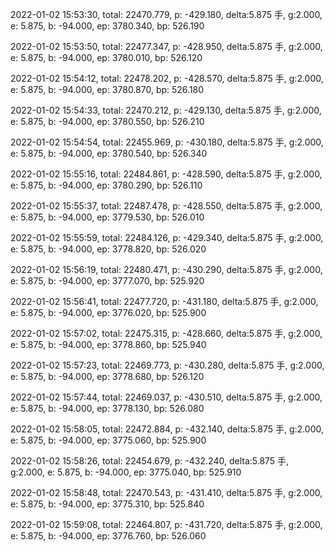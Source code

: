 2022-01-02 15:53:30, total: 22470.779, p: -429.180, delta:5.875 手, g:2.000, e: 5.875, b: -94.000, ep: 3780.340, bp: 526.190

2022-01-02 15:53:50, total: 22477.347, p: -428.950, delta:5.875 手, g:2.000, e: 5.875, b: -94.000, ep: 3780.010, bp: 526.120

2022-01-02 15:54:12, total: 22478.202, p: -428.570, delta:5.875 手, g:2.000, e: 5.875, b: -94.000, ep: 3780.870, bp: 526.180

2022-01-02 15:54:33, total: 22470.212, p: -429.130, delta:5.875 手, g:2.000, e: 5.875, b: -94.000, ep: 3780.550, bp: 526.210

2022-01-02 15:54:54, total: 22455.969, p: -430.180, delta:5.875 手, g:2.000, e: 5.875, b: -94.000, ep: 3780.540, bp: 526.340

2022-01-02 15:55:16, total: 22484.861, p: -428.590, delta:5.875 手, g:2.000, e: 5.875, b: -94.000, ep: 3780.290, bp: 526.110

2022-01-02 15:55:37, total: 22487.478, p: -428.550, delta:5.875 手, g:2.000, e: 5.875, b: -94.000, ep: 3779.530, bp: 526.010

2022-01-02 15:55:59, total: 22484.126, p: -429.340, delta:5.875 手, g:2.000, e: 5.875, b: -94.000, ep: 3778.820, bp: 526.020

2022-01-02 15:56:19, total: 22480.471, p: -430.290, delta:5.875 手, g:2.000, e: 5.875, b: -94.000, ep: 3777.070, bp: 525.920

2022-01-02 15:56:41, total: 22477.720, p: -431.180, delta:5.875 手, g:2.000, e: 5.875, b: -94.000, ep: 3776.020, bp: 525.900

2022-01-02 15:57:02, total: 22475.315, p: -428.660, delta:5.875 手, g:2.000, e: 5.875, b: -94.000, ep: 3778.860, bp: 525.940

2022-01-02 15:57:23, total: 22469.773, p: -430.280, delta:5.875 手, g:2.000, e: 5.875, b: -94.000, ep: 3778.680, bp: 526.120

2022-01-02 15:57:44, total: 22469.037, p: -430.510, delta:5.875 手, g:2.000, e: 5.875, b: -94.000, ep: 3778.130, bp: 526.080

2022-01-02 15:58:05, total: 22472.884, p: -432.140, delta:5.875 手, g:2.000, e: 5.875, b: -94.000, ep: 3775.060, bp: 525.900

2022-01-02 15:58:26, total: 22454.679, p: -432.240, delta:5.875 手, g:2.000, e: 5.875, b: -94.000, ep: 3775.040, bp: 525.910

2022-01-02 15:58:48, total: 22470.543, p: -431.410, delta:5.875 手, g:2.000, e: 5.875, b: -94.000, ep: 3775.310, bp: 525.840

2022-01-02 15:59:08, total: 22464.807, p: -431.720, delta:5.875 手, g:2.000, e: 5.875, b: -94.000, ep: 3776.760, bp: 526.060